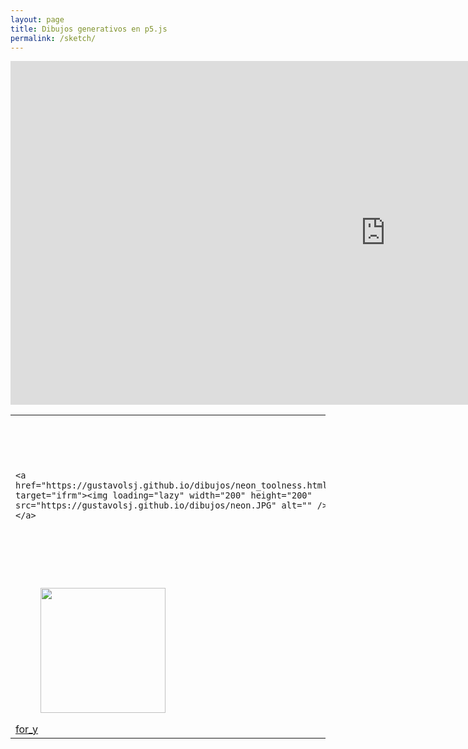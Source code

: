 ```yaml
---
layout: page
title: Dibujos generativos en p5.js
permalink: /sketch/
---
```


  <div>
    <iframe src="https://gustavolsj.github.io/dibujos/colores_toolness.html" name="ifrm" width="1200" height="550" frameborder="0"> </iframe>

<table>
<tr>
<td>
    
    <a href="https://gustavolsj.github.io/dibujos/neon_toolness.html" target="ifrm"><img loading="lazy" width="200" height="200" src="https://gustavolsj.github.io/dibujos/neon.JPG" alt="" /></a>
</td>

<td>
    <figure><img loading="lazy" width="200" height="200" src="https://gustavolsj.github.io/dibujos/cieloHue.jpg" alt="" /></figure>
    <a href="https://gustavolsj.github.io/dibujos/cieloHue_toolness.html" target="ifrm">cielo</a>
</td>

<td>
    <figure><img loading="lazy" width="200" height="200" src="https://gustavolsj.github.io/dibujos/colores.jpg" alt="" /></figure>
    <a href="https://gustavolsj.github.io/dibujos/colores_toolness.html" target="ifrm">colores</a>
</td>

<td>
    <figure><img loading="lazy" width="200" height="200" src="https://gustavolsj.github.io/dibujos/rotacion.jpg" alt="" /></figure>
    <a href="https://gustavolsj.github.io/dibujos/rotacion_toolness.html" target="ifrm">rotacion</a>
</td>

<tr>
<td>
    <figure><img loading="lazy" width="200" height="200" src="https://gustavolsj.github.io/dibujos/for_y.JPG" alt="" /></figure>
    <a href="https://gustavolsj.github.io/dibujos/for_y_toolness.html" target="ifrm">for_y</a>
</td>
</tr>
</table>
  </div>
